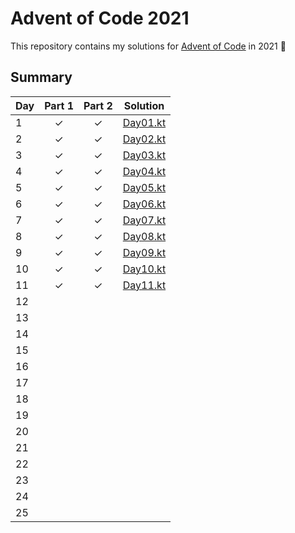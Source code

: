 # Advent of Code 2021

This repository contains my solutions for [Advent of Code](https://adventofcode.com/2021) in 2021 🎄

## Summary

| Day | Part 1   | Part 2   | Solution                                   |
| --- | :------: | :------: | ------------------------------------------ |
| 1   | ✓        | ✓        | [Day01.kt](src/main/kotlin/day01/Day01.kt) |
| 2   | ✓        | ✓        | [Day02.kt](src/main/kotlin/day02/Day02.kt) |
| 3   | ✓        | ✓        | [Day03.kt](src/main/kotlin/day03/Day03.kt) |
| 4   | ✓        | ✓        | [Day04.kt](src/main/kotlin/day04/Day04.kt) |
| 5   | ✓        | ✓        | [Day05.kt](src/main/kotlin/day05/Day05.kt) |
| 6   | ✓        | ✓        | [Day06.kt](src/main/kotlin/day06/Day06.kt) |
| 7   | ✓        | ✓        | [Day07.kt](src/main/kotlin/day07/Day07.kt) |
| 8   | ✓        | ✓        | [Day08.kt](src/main/kotlin/day08/Day08.kt) |
| 9   | ✓        | ✓        | [Day09.kt](src/main/kotlin/day09/Day09.kt) |
| 10  | ✓        | ✓        | [Day10.kt](src/main/kotlin/day10/Day10.kt) |
| 11  | ✓        | ✓        | [Day11.kt](src/main/kotlin/day11/Day11.kt) |
| 12  |          |          |                                            |
| 13  |          |          |                                            |
| 14  |          |          |                                            |
| 15  |          |          |                                            |
| 16  |          |          |                                            |
| 17  |          |          |                                            |
| 18  |          |          |                                            |
| 19  |          |          |                                            |
| 20  |          |          |                                            |
| 21  |          |          |                                            |
| 22  |          |          |                                            |
| 23  |          |          |                                            |
| 24  |          |          |                                            |
| 25  |          |          |                                            |

